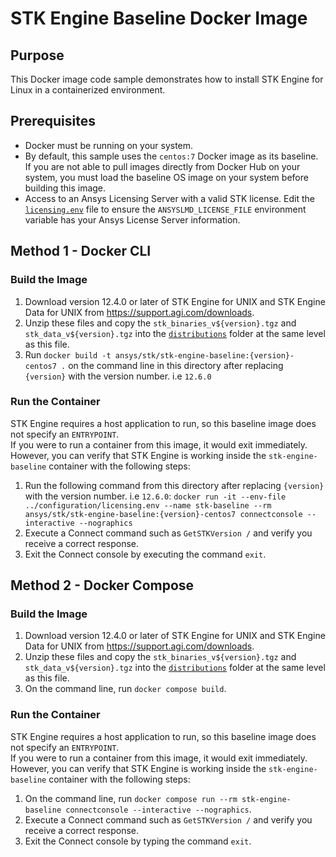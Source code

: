 # STK Engine Baseline Docker Image

## Purpose
This Docker image code sample demonstrates how to install STK Engine for Linux in a containerized environment.

## Prerequisites
* Docker must be running on your system.
* By default, this sample uses the `centos:7` Docker image as its baseline.  
If you are not able to pull images directly from Docker Hub on your system, 
you must load the baseline OS image on your system before building this image.
* Access to an Ansys Licensing Server with a valid STK license.  Edit the 
[`licensing.env`](../configuration/licensing.env) file to ensure the `ANSYSLMD_LICENSE_FILE` environment variable 
has your Ansys License Server information.

## Method 1 - Docker CLI

### Build the Image
1. Download version 12.4.0 or later of STK Engine for UNIX and STK Engine Data for UNIX from 
https://support.agi.com/downloads.
2. Unzip these files and copy the `stk_binaries_v${version}.tgz` and `stk_data_v${version}.tgz` into the 
[`distributions`](./distributions) folder at the same level as this file.
3. Run `docker build -t ansys/stk/stk-engine-baseline:{version}-centos7 .` on the command line in this directory after replacing `{version}` with the version number. i.e `12.6.0`

### Run the Container
STK Engine requires a host application to run, so this baseline image does not specify an `ENTRYPOINT`.  
If you were to run a container from this image, it would exit immediately. 
However, you can verify that STK Engine is working inside the `stk-engine-baseline` container with the following steps:
1. Run the following command from this directory after replacing `{version}` with the version number. i.e `12.6.0`: 
`docker run -it --env-file ../configuration/licensing.env --name stk-baseline --rm ansys/stk/stk-engine-baseline:{version}-centos7 connectconsole --interactive --nographics`
2. Execute a Connect command such as `GetSTKVersion /` and verify you receive a correct response.
3. Exit the Connect console by executing the command `exit`.

## Method 2 - Docker Compose

### Build the Image
1. Download version 12.4.0 or later of STK Engine for UNIX and STK Engine Data for UNIX from 
https://support.agi.com/downloads.
2. Unzip these files and copy the `stk_binaries_v${version}.tgz` and `stk_data_v${version}.tgz` into the 
[`distributions`](./distributions) folder at the same level as this file.
3. On the command line, run `docker compose build`.

### Run the Container
STK Engine requires a host application to run, so this baseline image does not specify an `ENTRYPOINT`.  
If you were to run a container from this image, it would exit immediately. 
However, you can verify that STK Engine is working inside the `stk-engine-baseline` container with the following steps:
1. On the command line, run `docker compose run --rm stk-engine-baseline connectconsole --interactive --nographics`.
2. Execute a Connect command such as `GetSTKVersion /` and verify you receive a correct response.
3. Exit the Connect console by typing the command `exit`.
